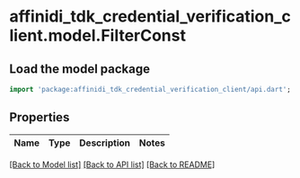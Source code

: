 # affinidi_tdk_credential_verification_client.model.FilterConst

## Load the model package

```dart
import 'package:affinidi_tdk_credential_verification_client/api.dart';
```

## Properties

| Name | Type | Description | Notes |
| ---- | ---- | ----------- | ----- |

[[Back to Model list]](../README.md#documentation-for-models) [[Back to API list]](../README.md#documentation-for-api-endpoints) [[Back to README]](../README.md)
